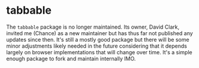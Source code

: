 # tabbable

The `tabbable` package is no longer maintained. Its owner, David Clark, invited me (Chance) as a new
maintainer but has thus far not published any updates since then. It's still a mostly good package
but there will be some minor adjustments likely needed in the future considering that it depends
largely on browser implementations that will change over time. It's a simple enough package to fork
and maintain internally IMO.
